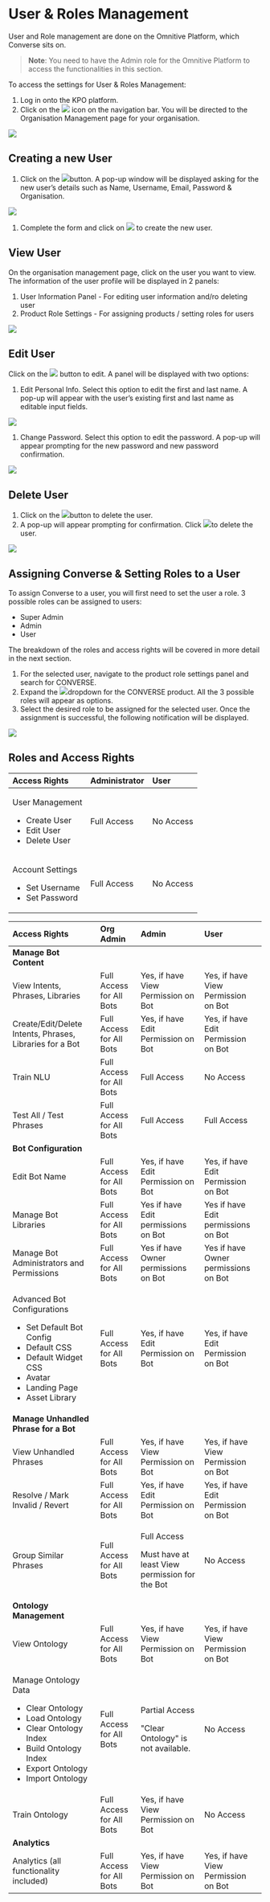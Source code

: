 # User & Roles Management

User and Role management are done on the Omnitive Platform, which Converse sits on.

> **Note**: You need to have the Admin role for the Omnitive Platform to access the functionalities in this section.

To access the settings for User & Roles Management:

1. Log in onto the KPO platform.
2. Click on the ![](../.gitbook/assets/237.png) icon on the navigation bar. You will be directed to the Organisation Management page for your organisation.

![](../.gitbook/assets/238.png)

## Creating a new User

1. Click on the ![](../.gitbook/assets/239.png)button. A pop-up window will be displayed asking for the new user’s details such as Name, Username, Email, Password & Organisation.

![](../.gitbook/assets/240.png)

1. Complete the form and click on ![](../.gitbook/assets/241.png) to create the new user.

## View User

On the organisation management page, click on the user you want to view. The information of the user profile will be displayed in 2 panels:

1. User Information Panel - For editing user information and/ro deleting user
2. Product Role Settings - For assigning products / setting roles for users

![](../.gitbook/assets/242.png)

## **Edit User**

Click on the ![](../.gitbook/assets/243.png) button to edit. A panel will be displayed with two options:

1. Edit Personal Info. Select this option to edit the first and last name. A pop-up will appear with the user’s existing first and last name as editable input fields.

![](../.gitbook/assets/244.png)

1. Change Password. Select this option to edit the password. A pop-up will appear prompting for the new password and new password confirmation.

![](../.gitbook/assets/245.png)

## **Delete User**

1. Click on the ![](../.gitbook/assets/246.png)button to delete the user.
2. A pop-up will appear prompting for confirmation. Click ![](../.gitbook/assets/247.png)to delete the user.

![](../.gitbook/assets/248.png)

## Assigning Converse & Setting Roles to a User

To assign Converse to a user, you will first need to set the user a role. 3 possible roles can be assigned to users:

* Super Admin
* Admin
* User

The breakdown of the roles and access rights will be covered in more detail in the next section.

1. For the selected user, navigate to the product role settings panel and search for CONVERSE.
2. Expand the ![](../.gitbook/assets/249.png)dropdown for the CONVERSE product. All the 3 possible roles will appear as options.
3. Select the desired role to be assigned for the selected user. Once the assignment is successful, the following notification will be displayed.

![](../.gitbook/assets/250.png)

## Roles and Access Rights

<table>
  <thead>
    <tr>
      <th style="text-align:left">Access Rights</th>
      <th style="text-align:left">Administrator</th>
      <th style="text-align:left">User</th>
    </tr>
  </thead>
  <tbody>
    <tr>
      <td style="text-align:left">
        <p></p>
        <p>User Management</p>
        <ul>
          <li>Create User</li>
          <li>Edit User</li>
          <li>Delete User</li>
        </ul>
      </td>
      <td style="text-align:left">Full Access</td>
      <td style="text-align:left">No Access</td>
    </tr>
    <tr>
      <td style="text-align:left">
        <p></p>
        <p>Account Settings</p>
        <ul>
          <li>Set Username</li>
          <li>Set Password</li>
        </ul>
      </td>
      <td style="text-align:left">Full Access</td>
      <td style="text-align:left">No Access</td>
    </tr>
  </tbody>
</table>

<table>
  <thead>
    <tr>
      <th style="text-align:left">Access Rights</th>
      <th style="text-align:left"><b>Org Admin</b>
      </th>
      <th style="text-align:left"><b>Admin</b>
      </th>
      <th style="text-align:left"><b>User</b>
      </th>
    </tr>
  </thead>
  <tbody>
    <tr>
      <td style="text-align:left"><b>Manage Bot Content</b>
      </td>
      <td style="text-align:left"></td>
      <td style="text-align:left"></td>
      <td style="text-align:left"></td>
    </tr>
    <tr>
      <td style="text-align:left">View Intents, Phrases, Libraries</td>
      <td style="text-align:left">Full Access for All Bots</td>
      <td style="text-align:left">Yes, if have View Permission on Bot</td>
      <td style="text-align:left">Yes, if have View Permission on Bot</td>
    </tr>
    <tr>
      <td style="text-align:left">Create/Edit/Delete Intents, Phrases, Libraries for a Bot</td>
      <td style="text-align:left">Full Access for All Bots</td>
      <td style="text-align:left">Yes, if have Edit Permission on Bot</td>
      <td style="text-align:left">Yes, if have Edit Permission on Bot</td>
    </tr>
    <tr>
      <td style="text-align:left">Train NLU</td>
      <td style="text-align:left">Full Access for All Bots</td>
      <td style="text-align:left">Full Access</td>
      <td style="text-align:left">No Access</td>
    </tr>
    <tr>
      <td style="text-align:left">Test All / Test Phrases</td>
      <td style="text-align:left">Full Access for All Bots</td>
      <td style="text-align:left">Full Access</td>
      <td style="text-align:left">Full Access</td>
    </tr>
    <tr>
      <td style="text-align:left"><b>Bot Configuration</b>
      </td>
      <td style="text-align:left"></td>
      <td style="text-align:left"></td>
      <td style="text-align:left"></td>
    </tr>
    <tr>
      <td style="text-align:left">Edit Bot Name</td>
      <td style="text-align:left">Full Access for All Bots</td>
      <td style="text-align:left">Yes, if have Edit Permission on Bot</td>
      <td style="text-align:left">Yes, if have Edit Permission on Bot</td>
    </tr>
    <tr>
      <td style="text-align:left">Manage Bot Libraries</td>
      <td style="text-align:left">Full Access for All Bots</td>
      <td style="text-align:left">Yes if have Edit permissions on Bot</td>
      <td style="text-align:left">Yes if have Edit permissions on Bot</td>
    </tr>
    <tr>
      <td style="text-align:left">Manage Bot Administrators and Permissions</td>
      <td style="text-align:left">Full Access for All Bots</td>
      <td style="text-align:left">Yes if have Owner permissions on Bot</td>
      <td style="text-align:left">Yes if have Owner permissions on Bot</td>
    </tr>
    <tr>
      <td style="text-align:left">
        <p>Advanced Bot Configurations</p>
        <ul>
          <li>Set Default Bot Config</li>
          <li>Default CSS</li>
          <li>Default Widget CSS</li>
          <li>Avatar</li>
          <li>Landing Page</li>
          <li>Asset Library</li>
        </ul>
      </td>
      <td style="text-align:left">Full Access for All Bots</td>
      <td style="text-align:left">Yes, if have Edit Permission on Bot</td>
      <td style="text-align:left">Yes, if have Edit Permission on Bot</td>
    </tr>
    <tr>
      <td style="text-align:left"><b>Manage Unhandled Phrase for a Bot</b>
      </td>
      <td style="text-align:left"></td>
      <td style="text-align:left"></td>
      <td style="text-align:left"></td>
    </tr>
    <tr>
      <td style="text-align:left">View Unhandled Phrases</td>
      <td style="text-align:left">Full Access for All Bots</td>
      <td style="text-align:left">Yes, if have View Permission on Bot</td>
      <td style="text-align:left">Yes, if have View Permission on Bot</td>
    </tr>
    <tr>
      <td style="text-align:left">Resolve / Mark Invalid / Revert</td>
      <td style="text-align:left">Full Access for All Bots</td>
      <td style="text-align:left">Yes, if have Edit Permission on Bot</td>
      <td style="text-align:left">Yes, if have Edit Permission on Bot</td>
    </tr>
    <tr>
      <td style="text-align:left">Group Similar Phrases</td>
      <td style="text-align:left">Full Access for All Bots</td>
      <td style="text-align:left">
        <p>Full Access</p>
        <p>Must have at least View permission for the Bot</p>
      </td>
      <td style="text-align:left">No Access</td>
    </tr>
    <tr>
      <td style="text-align:left"><b>Ontology Management</b>
      </td>
      <td style="text-align:left"></td>
      <td style="text-align:left"></td>
      <td style="text-align:left"></td>
    </tr>
    <tr>
      <td style="text-align:left">View Ontology</td>
      <td style="text-align:left">Full Access for All Bots</td>
      <td style="text-align:left">Yes, if have View Permission on Bot</td>
      <td style="text-align:left">Yes, if have View Permission on Bot</td>
    </tr>
    <tr>
      <td style="text-align:left">
        <p>Manage Ontology Data</p>
        <ul>
          <li>Clear Ontology</li>
          <li>Load Ontology</li>
          <li>Clear Ontology Index</li>
          <li>Build Ontology Index</li>
          <li>Export Ontology</li>
          <li>Import Ontology</li>
        </ul>
      </td>
      <td style="text-align:left">Full Access for All Bots</td>
      <td style="text-align:left">
        <p>Partial Access</p>
        <p>&quot;Clear Ontology&quot; is not available.</p>
      </td>
      <td style="text-align:left">No Access</td>
    </tr>
    <tr>
      <td style="text-align:left">Train Ontology</td>
      <td style="text-align:left">Full Access for All Bots</td>
      <td style="text-align:left">Yes, if have View Permission on Bot</td>
      <td style="text-align:left">No Access</td>
    </tr>
    <tr>
      <td style="text-align:left"><b>Analytics</b>
      </td>
      <td style="text-align:left"></td>
      <td style="text-align:left"></td>
      <td style="text-align:left"></td>
    </tr>
    <tr>
      <td style="text-align:left">Analytics (all functionality included)</td>
      <td style="text-align:left">Full Access for All Bots</td>
      <td style="text-align:left">Yes, if have View Permission on Bot</td>
      <td style="text-align:left">Yes, if have View Permission on Bot</td>
    </tr>
  </tbody>
</table>

